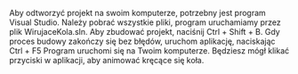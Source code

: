Aby odtworzyć projekt na swoim komputerze, potrzebny jest program Visual Studio.
Należy pobrać wszystkie pliki, program uruchamiamy przez plik WirujaceKola.sln.
Aby zbudować projekt, naciśnij Ctrl + Shift + B.
Gdy proces budowy zakończy się bez błędów, uruchom aplikację, naciskając Ctrl + F5
Program uruchomi się na Twoim komputerze. Będziesz mógł klikać przyciski w aplikacji, aby animować kręcące się koła.
